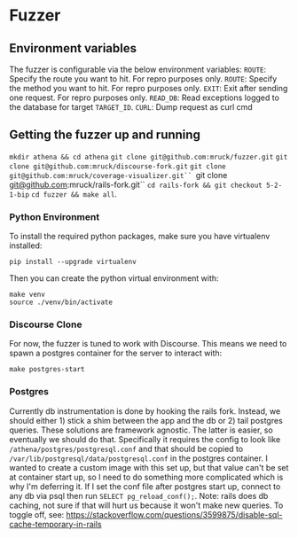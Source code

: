 # Fuzzer

## Environment variables
The fuzzer is configurable via the below environment variables:
`ROUTE`: Specify the route you want to hit.  For repro purposes only.
`ROUTE`: Specify the method you want to hit.  For repro purposes only.
`EXIT`: Exit after sending one request. For repro purposes only.
`READ_DB`: Read exceptions logged to the database for target `TARGET_ID`.
`CURL`: Dump request as curl cmd

## Getting the fuzzer up and running
`mkdir athena && cd athena`
`git clone git@github.com:mruck/fuzzer.git`
`git clone git@github.com:mruck/discourse-fork.git`
`git clone git@github.com:mruck/coverage-visualizer.git``
`git clone git@github.com:mruck/rails-fork.git``
`cd rails-fork && git checkout 5-2-1-bip`
`cd fuzzer && make all`.

### Python Environment
To install the required python packages, make sure you have virtualenv installed:
```
pip install --upgrade virtualenv
```
Then you can create the python virtual environment with:
```
make venv
source ./venv/bin/activate
```

### Discourse Clone
For now, the fuzzer is tuned to work with Discourse. This means we need to spawn a
postgres container for the server to interact with:
```
make postgres-start
```
### Postgres
Currently db instrumentation is done by hooking the rails fork.  Instead, we
should either 1) stick a shim between the app and the db or 2) tail postgres
queries.  These solutions are framework agnostic.  The latter is easier, so
eventually we should do that.  Specifically it requires the config to look like
`/athena/postgres/postgresql.conf` and that should be copied to
`/var/lib/postgresql/data/postgresql.conf` in the postgres container. I wanted to create
a custom image with this set up, but that value can't be set at container start up,
so I need to do something more complicated which is why I'm deferring it.  If I
set the conf file after postgres start up, connect to any db via psql then run
` SELECT pg_reload_conf(); `.
Note: rails does db caching, not sure if that will hurt us because it won't make new
queries.  To toggle off, see:
https://stackoverflow.com/questions/3599875/disable-sql-cache-temporary-in-rails
